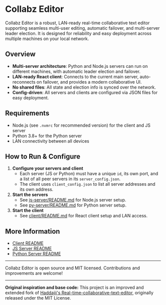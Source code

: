 # Collabz Editor

Collabz Editor is a robust, LAN-ready real-time collaborative text editor supporting seamless multi-user editing, automatic failover, and multi-server leader election. It is designed for reliability and easy deployment across multiple machines on your local network.

## Overview
- **Multi-server architecture**: Python and Node.js servers can run on different machines, with automatic leader election and failover.
- **LAN-ready React client**: Connects to the current main server, auto-reconnects on failover, and provides a modern collaborative UI.
- **No shared files**: All state and election info is synced over the network.
- **Config-driven**: All servers and clients are configured via JSON files for easy deployment.

## Requirements
- Node.js (see `.nvmrc` for recommended version) for the client and JS server
- Python 3.8+ for the Python server
- LAN connectivity between all devices

## How to Run & Configure
1. **Configure your servers and client**
   - Each server (JS or Python) must have a unique `id`, its own port, and a list of all peer servers in its `server_config.json`.
   - The client uses `client_config.json` to list all server addresses and its own address.
2. **Start the servers**
   - See [js-server/README.md](js-server/README.md) for Node.js server setup.
   - See [py-server/README.md](py-server/README.md) for Python server setup.
3. **Start the client**
   - See [client/README.md](client/README.md) for React client setup and LAN access.

## More Information
- [Client README](client/README.md)
- [JS Server README](js-server/README.md)
- [Python Server README](py-server/README.md)

---

Collabz Editor is open source and MIT licensed. Contributions and improvements are welcome!

---

**Original inspiration and base code:**
This project is an improved and extended fork of [Haddajii's Real-time-collaborative-text-editor](https://github.com/Haddajii/Real-time-collaborative-text-editor), originally released under the MIT License.
